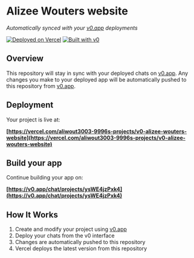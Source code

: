 # Alizee Wouters website

*Automatically synced with your [v0.app](https://v0.app) deployments*

[![Deployed on Vercel](https://img.shields.io/badge/Deployed%20on-Vercel-black?style=for-the-badge&logo=vercel)](https://vercel.com/aliwout3003-9996s-projects/v0-alizee-wouters-website)
[![Built with v0](https://img.shields.io/badge/Built%20with-v0.app-black?style=for-the-badge)](https://v0.app/chat/projects/ysWE4jzPxk4)

## Overview

This repository will stay in sync with your deployed chats on [v0.app](https://v0.app).
Any changes you make to your deployed app will be automatically pushed to this repository from [v0.app](https://v0.app).

## Deployment

Your project is live at:

**[https://vercel.com/aliwout3003-9996s-projects/v0-alizee-wouters-website](https://vercel.com/aliwout3003-9996s-projects/v0-alizee-wouters-website)**

## Build your app

Continue building your app on:

**[https://v0.app/chat/projects/ysWE4jzPxk4](https://v0.app/chat/projects/ysWE4jzPxk4)**

## How It Works

1. Create and modify your project using [v0.app](https://v0.app)
2. Deploy your chats from the v0 interface
3. Changes are automatically pushed to this repository
4. Vercel deploys the latest version from this repository